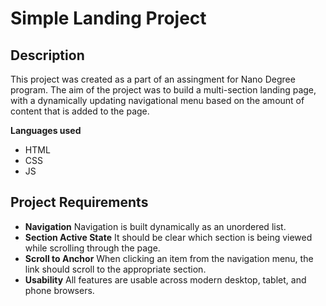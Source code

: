 # Simple Landing Project

## Description
This project was created as a part of an assingment for Nano Degree program. The aim of the project was to build a multi-section landing page, with a dynamically updating navigational menu based on the amount of content that is added to the page.

**Languages used**
- HTML
- CSS
- JS

## Project Requirements
- **Navigation**
	Navigation is built dynamically as an unordered list.
- **Section Active State**
	It should be clear which section is being viewed while scrolling through the page.
- **Scroll to Anchor**
	When clicking an item from the navigation menu, the link should scroll to the appropriate section.
- **Usability**
	All features are usable across modern desktop, tablet, and phone browsers.

